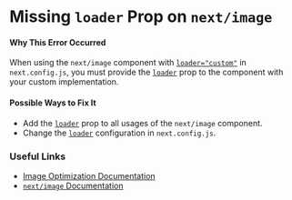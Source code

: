 # Missing `loader` Prop on `next/image`

#### Why This Error Occurred

When using the `next/image` component with [`loader="custom"`](https://nextjs.org/docs/basic-features/image-optimization#loader) in `next.config.js`, you must provide the [`loader`](https://nextjs.org/docs/api-reference/next/image#loader) prop to the component with your custom implementation.

#### Possible Ways to Fix It

- Add the [`loader`](https://nextjs.org/docs/api-reference/next/image#loader) prop to all usages of the `next/image` component.
- Change the [`loader`](https://nextjs.org/docs/basic-features/image-optimization#loader) configuration in `next.config.js`.

### Useful Links

- [Image Optimization Documentation](https://nextjs.org/docs/basic-features/image-optimization)
- [`next/image` Documentation](https://nextjs.org/docs/api-reference/next/image)
